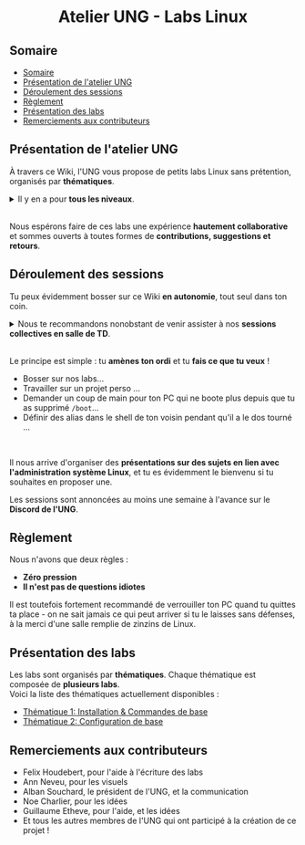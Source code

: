 <div style="text-align: center"><h1>Atelier UNG - Labs Linux</h1></div>

## Somaire
- [Somaire](#somaire)
- [Présentation de l'atelier UNG](#présentation-de-latelier-ung)
- [Déroulement des sessions](#déroulement-des-sessions)
- [Règlement](#règlement)
- [Présentation des labs](#présentation-des-labs)
- [Remerciements aux contributeurs](#remerciements-aux-contributeurs)

## Présentation de l'atelier UNG 
À travers ce Wiki, l'UNG vous propose de petits labs Linux sans prétention, organisés par **thématiques**.

<details><summary>Il y en a pour <b>tous les niveaux</b>.</summary>

<ul>
    <li>Que tu n'aies jamais entendu parler de Linux...</li>
    <li>Que tu commences doucement à toucher ta bille...</li>
    <li>Ou que tu te fasses servir, tous les matins, ton café par un cronjob qui se connecte, après avoir traversé un équilibreur de charge <i>keepalived</i>, à l'un de vos deux Raspberry Pi sous Gentoo via SSH à travers un tunnel IPSec IKEv2 qui vous authentifie auprès d'un serveur RADIUS afin de lancer un conteneur LXC,</li>
</ul>
Tu es le bienvenu. Par ailleurs, si tu n'es pas en ISI/RT mais que tu es curieux de découvrir Linux, que tu cherches à augmenter ton sex-appeal en apprenant à éteindre ton PC en lignes de commandes ou que tu es tout simplement perdu, reste parmi nous : c'est aussi pour toi.</details> 
<br/>

Nous espérons faire de ces labs une expérience **hautement collaborative** et sommes ouverts à toutes formes de **contributions, suggestions et retours**.

## Déroulement des sessions
Tu peux évidemment bosser sur ce Wiki **en autonomie**, tout seul dans ton coin.

<details><summary>Nous te recommandons nonobstant de venir assister à nos <b>sessions collectives en salle de TD</b>.</summary>

+ Une étude américaine a démontré que cela augmentait ta motivation de 278%
+ Cela te permettra d'aider et de te faire aider
+ Nous assurerons ta sécurité pendant que tu débattras de la meilleure distribution Linux ou du meilleur Desktop Environment
+ Tu pourras échanger sur les thématiques proposées et aller plus loin
+ Et si tu n'as pas d'amis cela te fera au moins un semblant de moment social, bref viens !</details>

<br/>

Le principe est simple : tu **amènes ton ordi** et tu **fais ce que tu veux** !
+ Bosser sur nos labs...
+ Travailler sur un projet perso ...
+ Demander un coup de main pour ton PC qui ne boote plus depuis que tu as supprimé `/boot`...
+ Définir des alias dans le shell de ton voisin pendant qu'il a le dos tourné ...

<br/>

Il nous arrive d'organiser des **présentations sur des sujets en lien avec l'administration système Linux**, et tu es évidemment le bienvenu si tu souhaites en proposer une.

Les sessions sont annoncées au moins une semaine à l'avance sur le **Discord de l'UNG**.

## Règlement
Nous n'avons que deux règles :
+ **Zéro pression**
+ **Il n'est pas de questions idiotes**

Il est toutefois fortement recommandé de verrouiller ton PC quand tu quittes ta place - on ne sait jamais ce qui peut arriver si tu le laisses sans défenses, à la merci d'une salle remplie de zinzins de Linux.

## Présentation des labs
Les labs sont organisés par **thématiques**. Chaque thématique est composée de **plusieurs labs**.  
Voici la liste des thématiques actuellement disponibles :
* [Thématique 1: Installation & Commandes de base](1-installation-commandes/README.md)
* [Thématique 2: Configuration de base](2-config-de-base/README.md)

## Remerciements aux contributeurs
* Felix Houdebert, pour l'aide à l'écriture des labs
* Ann Neveu, pour les visuels
* Alban Souchard, le président de l'UNG, et la communication
* Noe Charlier, pour les idées
* Guillaume Etheve, pour l'aide, et les idées
* Et tous les autres membres de l'UNG qui ont participé à la création de ce projet !